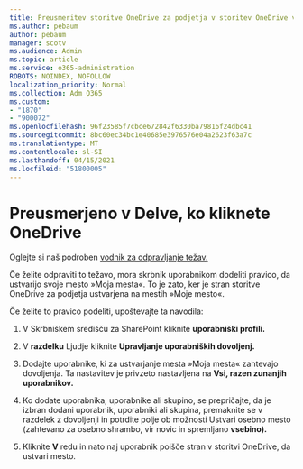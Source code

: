 ```yaml
---
title: Preusmeritev storitve OneDrive za podjetja v storitev OneDrive v storitev Delve
ms.author: pebaum
author: pebaum
manager: scotv
ms.audience: Admin
ms.topic: article
ms.service: o365-administration
ROBOTS: NOINDEX, NOFOLLOW
localization_priority: Normal
ms.collection: Adm_O365
ms.custom:
- "1870"
- "900072"
ms.openlocfilehash: 96f23585f7cbce672842f6330ba79816f24dbc41
ms.sourcegitcommit: 8bc60ec34bc1e40685e3976576e04a2623f63a7c
ms.translationtype: MT
ms.contentlocale: sl-SI
ms.lasthandoff: 04/15/2021
ms.locfileid: "51800005"
---
```

# <a name="redirected-to-delve-after-you-click-onedrive"></a>Preusmerjeno v Delve, ko kliknete OneDrive

Oglejte si naš podroben [vodnik za odpravljanje težav.](https://docs.microsoft.com/sharepoint/support/sites/troubleshooting-guide-for-sites-stopped-at-provisioning)

Če želite odpraviti to težavo, mora skrbnik uporabnikom dodeliti pravico, da ustvarijo svoje mesto »Moja mesta«. To je zato, ker je stran storitve OneDrive za podjetja ustvarjena na mestih »Moje mesto«.

Če želite to pravico podeliti, upoštevajte ta navodila:

1. V Skrbniškem središču za SharePoint kliknite **uporabniški profili.**

2. V **razdelku** Ljudje kliknite **Upravljanje uporabniških dovoljenj.**

3. Dodajte uporabnike, ki za ustvarjanje mesta »Moja mesta« zahtevajo dovoljenja. Ta nastavitev je privzeto nastavljena na **Vsi, razen zunanjih uporabnikov.**

4. Ko dodate uporabnika, uporabnike ali skupino, se prepričajte, da je izbran dodani uporabnik,  uporabniki ali skupina, premaknite se v razdelek z dovoljenji in potrdite polje ob možnosti Ustvari osebno mesto (zahtevano za osebno shrambo, vir novic in spremljano **vsebino).**

5. Kliknite **V** redu in nato naj uporabnik poišče stran v storitvi OneDrive, da ustvari mesto.
